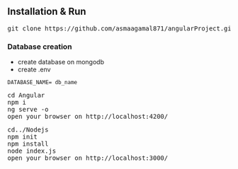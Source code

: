 ## Installation & Run
<pre>
git clone https://github.com/asmaagamal871/angularProject.git
</pre>

### Database creation
- create database on mongodb
- create .env


```
DATABASE_NAME= db_name
```

<pre>
cd Angular
npm i
ng serve -o
open your browser on http://localhost:4200/
</pre>

<pre>
cd../Nodejs
npm init
npm install
node index.js
open your browser on http://localhost:3000/
</pre>

